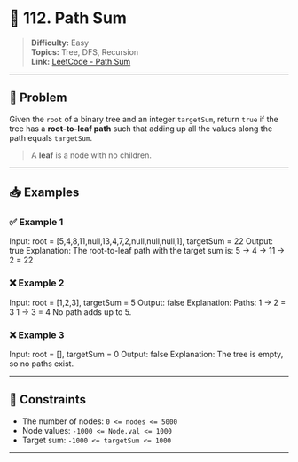 # 🌳 112. Path Sum

> **Difficulty:** Easy  
> **Topics:** Tree, DFS, Recursion  
> **Link:** [LeetCode - Path Sum](https://leetcode.com/problems/path-sum/)

---

## 🧠 Problem

Given the `root` of a binary tree and an integer `targetSum`, return `true` if the tree has a **root-to-leaf path** such that adding up all the values along the path equals `targetSum`.

> A **leaf** is a node with no children.

---

## 📥 Examples

### ✅ Example 1
Input: root = [5,4,8,11,null,13,4,7,2,null,null,null,1], targetSum = 22
Output: true
Explanation: The root-to-leaf path with the target sum is:
5 → 4 → 11 → 2 = 22


### ❌ Example 2
Input: root = [1,2,3], targetSum = 5
Output: false
Explanation:
Paths:
1 → 2 = 3
1 → 3 = 4
No path adds up to 5.

### ❌ Example 3
Input: root = [], targetSum = 0
Output: false
Explanation: The tree is empty, so no paths exist.

---

## 📌 Constraints

- The number of nodes: `0 <= nodes <= 5000`
- Node values: `-1000 <= Node.val <= 1000`
- Target sum: `-1000 <= targetSum <= 1000`

---